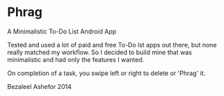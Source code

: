 Phrag
=====

A Minimalistic To-Do List Android App

Tested and used a lot of paid and free To-Do lst apps out there, but none really matched my workflow. So I decided to 
build mine that was minimalistic and had only the features I wanted.

On completion of a task, you swipe left or right to delete or 'Phrag' it. 

Bezaleel Ashefor 2014
